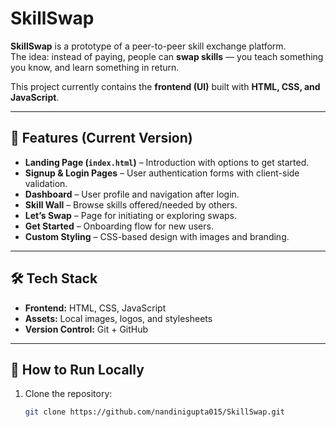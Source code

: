# SkillSwap

**SkillSwap** is a prototype of a peer-to-peer skill exchange platform.  
The idea: instead of paying, people can **swap skills** — you teach something you know, and learn something in return.

This project currently contains the **frontend (UI)** built with **HTML, CSS, and JavaScript**.

---

## 🌟 Features (Current Version)

- **Landing Page (`index.html`)** – Introduction with options to get started.
- **Signup & Login Pages** – User authentication forms with client-side validation.
- **Dashboard** – User profile and navigation after login.
- **Skill Wall** – Browse skills offered/needed by others.
- **Let’s Swap** – Page for initiating or exploring swaps.
- **Get Started** – Onboarding flow for new users.
- **Custom Styling** – CSS-based design with images and branding.

---

## 🛠️ Tech Stack

- **Frontend:** HTML, CSS, JavaScript  
- **Assets:** Local images, logos, and stylesheets  
- **Version Control:** Git + GitHub  

---

## 🚀 How to Run Locally

1. Clone the repository:
   ```bash
   git clone https://github.com/nandinigupta015/SkillSwap.git
